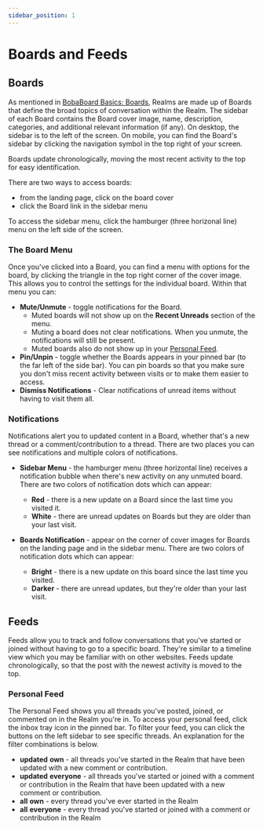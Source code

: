 ```yaml
---
sidebar_position: 1
---
```


# Boards and Feeds

## Boards
As mentioned in [BobaBoard Basics: Boards](/docs/users/intro#boards), Realms are made up of Boards that define the broad topics of conversation within the Realm. The sidebar of each Board contains the Board cover image, name, description, categories, and additional relevant information (if any). On desktop, the sidebar is to the left of the screen. On mobile, you can find the Board's sidebar by clicking the navigation symbol in the top right of your screen.

Boards update chronologically, moving the most recent activity to the top for easy identification.

There are two ways to access boards:
- from the landing page, click on the board cover
- click the Board link in the sidebar menu

To access the sidebar menu, click the hamburger (three horizonal line) menu on the left side of the screen.

### The Board Menu
Once you've clicked into a Board, you can find a menu with options for the board, by clicking the triangle in the top right corner of the cover image. This allows you to control the settings for the individual board. Within that menu you can:

- **Mute/Unmute** - toggle notifications for the Board.
    - Muted boards will not show up on the **Recent Unreads** section of the menu.
    - Muting a board does not clear notifications. When you unmute, the notifications will still be present.
    - Muted boards also do not show up in your [Personal Feed](#personal-feed).
- **Pin/Unpin** - toggle whether the Boards appears in your pinned bar (to the far left of the side bar). You can pin boards so that you make sure you don't miss recent activity between visits or to make them easier to access.
- **Dismiss Notifications** - Clear notifications of unread items without having to visit them all. 

### Notifications
Notifications alert you to updated content in a Board, whether that's a new thread or a comment/contribution to a thread. There are two places you can see notifications and multiple colors of notifications.

- **Sidebar Menu** - the hamburger menu (three horizontal line) receives a notification bubble when there's new activity on any unmuted board. There are two colors of notification dots which can appear:
    - **Red** - there is a new update on a Board since the last time you visited it.
    - **White** - there are unread updates on Boards but they are older than your last visit.

- **Boards Notification** - appear on the corner of cover images for Boards on the landing page and in the sidebar menu. There are two colors of notification dots which can appear:
    - **Bright** - there is a new update on this board since the last time you visited.
    - **Darker** - there are unread updates, but they're older than your last visit.

## Feeds
Feeds allow you to track and follow conversations that you've started or joined without having to go to a specific board. They're similar to a timeline view which you may be familiar with on other websites. Feeds update chronologically, so that the post with the newest activity is moved to the top.

### Personal Feed
The Personal Feed shows you all threads you've posted, joined, or commented on in the Realm you're in. To access your personal feed, click the inbox tray icon in the pinned bar. To filter your feed, you can click the buttons on the left sidebar to see specific threads. An explanation for the filter combinations is below.

- **updated** **own** - all threads you've started in the Realm that have been updated with a new comment or contribution.
- **updated** **everyone** - all threads you've started or joined with a comment or contribution in the Realm that have been updated with a new comment or contribution.
- **all** **own** - every thread you've ever started in the Realm
- **all** **everyone** - every thread you've started or joined with a comment or contribution in the Realm 